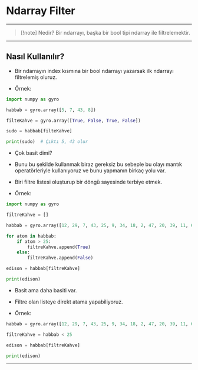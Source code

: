# Ndarray Filter

---

> [!note] Nedir?
> Bir ndarrayı, başka bir bool tipi ndarray ile filtrelemektir.

---

## Nasıl Kullanılır?

- Bir ndarrayın index kısmına bir bool ndarrayı yazarsak
  ilk ndarrayı filtrelemiş oluruz.

- Örnek:

```python
import numpy as gyro

habbab = gyro.array([5, 7, 43, 8])

filteKahve = gyro.array([True, False, True, False])

sudo = habbab[filteKahve]

print(sudo)  # Çıktı 5, 43 olur
```

- Çok basit dimi?
- Bunu bu şekilde kullanmak biraz gereksiz bu sebeple bu
  olayı mantık operatörleriyle kullanıyoruz ve bunu yapmanın
  birkaç yolu var.
- Biri filtre listesi oluşturup bir döngü sayesinde terbiye etmek.

- Örnek:

```python
import numpy as gyro

filtreKahve = []

habbab = gyro.array([12, 29, 7, 43, 25, 9, 34, 18, 2, 47, 20, 39, 11, 6, 50])

for atom in habbab:
    if atom > 25:
        filtreKahve.append(True)
    else:
        filtreKahve.append(False)

edison = habbab[filtreKahve]

print(edison)
```

- Basit ama daha basiti var.
- Filtre olan listeye direkt atama yapabiliyoruz.

- Örnek:

```python
habbab = gyro.array([12, 29, 7, 43, 25, 9, 34, 18, 2, 47, 20, 39, 11, 6, 50])

filtreKahve = habbab < 25

edison = habbab[filtreKahve]

print(edison)
```

---
